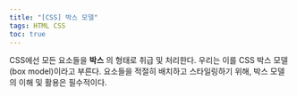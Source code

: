 ```yaml
---
title: "[CSS] 박스 모델"
tags: HTML CSS
toc: true
---
```


CSS에선 모든 요소들을 __박스__ 의 형태로 취급 및 처리한다. 우리는 이를 CSS 박스 모델(box model)이라고 부른다. 요소들을 적절히 배치하고 스타일링하기 위해, 박스 모델의 이해 및 활용은 필수적이다. 




<script async src="https://static.codepen.io/assets/embed/ei.js"></script>




